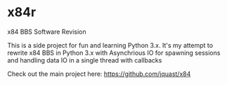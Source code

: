 # x84r
x84 BBS Software Revision

This is a side project for fun and learning Python 3.x.  It's my attempt to rewrite x84 BBS in Python 3.x with Asynchrious IO for spawning sessions and handling data IO in a single thread with callbacks


Check out the main project here:  https://github.com/jquast/x84
